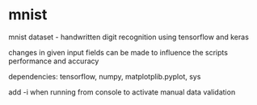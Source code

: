 # mnist
mnist dataset - handwritten digit recognition using tensorflow and keras

changes in given input fields can be made to influence the scripts performance and accuracy

dependencies: tensorflow, numpy, matplotplib.pyplot, sys

add -i when running from console to activate manual data validation
